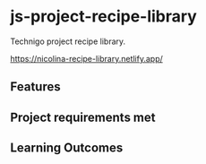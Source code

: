# js-project-recipe-library
Technigo project recipe library.

https://nicolina-recipe-library.netlify.app/

## Features

## Project requirements met

## Learning Outcomes
